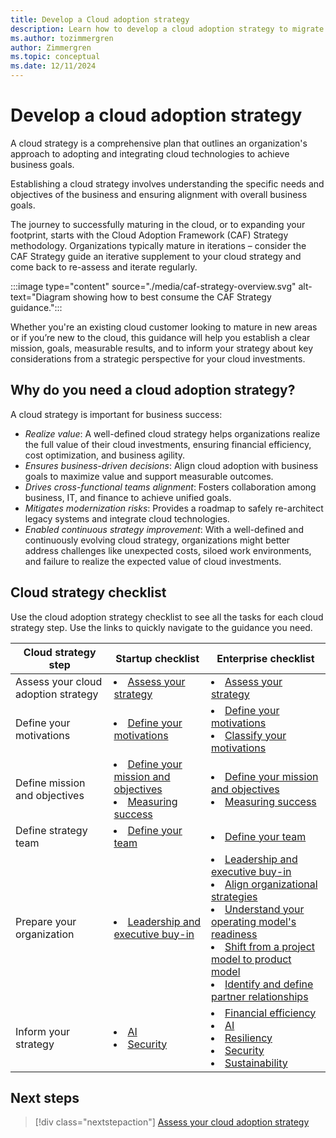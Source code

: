 ```yaml
---
title: Develop a Cloud adoption strategy
description: Learn how to develop a cloud adoption strategy to migrate or innovate in the cloud, in alignment with your business goals.
ms.author: tozimmergren
author: Zimmergren
ms.topic: conceptual
ms.date: 12/11/2024
---
```


# Develop a cloud adoption strategy

A cloud strategy is a comprehensive plan that outlines an organization's approach to adopting and integrating cloud technologies to achieve business goals.

Establishing a cloud strategy involves understanding the specific needs and objectives of the business and ensuring alignment with overall business goals.

The journey to successfully maturing in the cloud, or to expanding your footprint, starts with the Cloud Adoption Framework (CAF) Strategy methodology. Organizations typically mature in iterations – consider the CAF Strategy guide an iterative supplement to your cloud strategy and come back to re-assess and iterate regularly.

:::image type="content" source="./media/caf-strategy-overview.svg" alt-text="Diagram showing how to best consume the CAF Strategy guidance.":::

Whether you're an existing cloud customer looking to mature in new areas or if you’re new to the cloud, this guidance will help you establish a clear mission, goals, measurable results, and to inform your strategy about key considerations from a strategic perspective for your cloud investments.

## Why do you need a cloud adoption strategy?

A cloud strategy is important for business success:

- _Realize value_: A well-defined cloud strategy helps organizations realize the full value of their cloud investments, ensuring financial efficiency, cost optimization, and business agility.
- _Ensures business-driven decisions_: Align cloud adoption with business goals to maximize value and support measurable outcomes.
- _Drives cross-functional teams alignment_: Fosters collaboration among business, IT, and finance to achieve unified goals.
- _Mitigates modernization risks_: Provides a roadmap to safely re-architect legacy systems and integrate cloud technologies.
- _Enabled continuous strategy improvement_: With a well-defined and continuously evolving cloud strategy, organizations might better address challenges like unexpected costs, siloed work environments, and failure to realize the expected value of cloud investments.

## Cloud strategy checklist

Use the cloud adoption strategy checklist to see all the tasks for each cloud strategy step. Use the links to quickly navigate to the guidance you need.

| Cloud strategy step | Startup checklist | Enterprise checklist |
|---------------------|-------------------|----------------------|
| Assess your cloud adoption strategy | <li> [Assess your strategy](./assessment.md) |  <li> [Assess your strategy](./assessment.md) |
| Define your motivations | <li> [Define your motivations](./motivations.md#define-your-motivations) | <li> [Define your motivations](./motivations.md#define-your-motivations) <br><li> [Classify your motivations](./motivations.md#classify-motivations) |
| Define mission and objectives | <li> [Define your mission and objectives](./mission-objectives.md#define-your-mission-and-objectives) <br><li> [Measuring success](./mission-objectives.md#measuring-success) | <li> [Define your mission and objectives](./mission-objectives.md#define-your-mission-and-objectives) <br><li> [Measuring success](./mission-objectives.md#measuring-success) |
| Define strategy team | <li> [Define your team](./define-your-team.md) | <li> [Define your team](./define-your-team.md) |
| Prepare your organization | <li> [Leadership and executive buy-in](./prepare.md#leadership-and-executive-buy-in)  | <li> [Leadership and executive buy-in](./prepare.md#leadership-and-executive-buy-in) <br><li> [Align organizational strategies](./prepare.md#align-organizational-strategies) <br><li> [Understand your operating model's readiness](./prepare.md#understand-your-operating-models-readiness-for-cloud) <br><li> [Shift from a project model to product model](./prepare.md#shift-from-a-project-model-to-product-model) <br><li> [Identify and define partner relationships](./prepare.md#identify-and-define-partner-relationships) |
| Inform your strategy | <li> [AI](./inform/ai.md) <br><li> [Security](./inform/security.md) | <li> [Financial efficiency](./inform/financial-efficiency.md) <br><li> [AI](./inform/ai.md) <br><li> [Resiliency](./inform/resiliency.md) <br><li> [Security](./inform/security.md) <br><li> [Sustainability](./inform/sustainability.md) |

## Next steps

> [!div class="nextstepaction"]
> [Assess your cloud adoption strategy](assessment.md)
